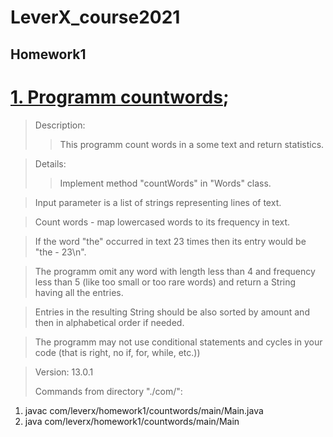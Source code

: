 # LeverX_course2021

## Homework1

# [1. Programm countwords](https://github.com/lipik75/LeverX_course2021/tree/master/src/main/java/com/leverx/homework1/countwords);

>Description:
>>This programm count words in a some text and return statistics.

>Details:
>>Implement  method "countWords" in "Words" class.

>Input parameter is a list of strings representing lines of text.

>Count words - map lowercased words to its frequency in text.

>If the word "the" occurred in text 23 times then its entry would be "the - 23\n".

>The programm omit any word with length less than 4 and frequency less than 5 (like too small or too rare words) and return a String having all the entries.

>Entries in the resulting String should be also sorted by amount and then in alphabetical order if needed.

>The programm may not use conditional statements and cycles in your code (that is right, no if, for, while, etc.))

>Version: 13.0.1
>
>Commands from directory "./com/":
1) javac com/leverx/homework1/countwords/main/Main.java
2) java com/leverx/homework1/countwords/main/Main

